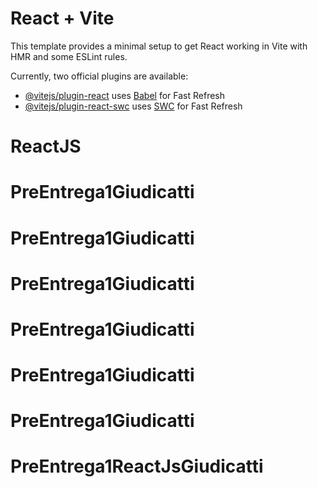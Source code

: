 # React + Vite

This template provides a minimal setup to get React working in Vite with HMR and some ESLint rules.

Currently, two official plugins are available:

- [@vitejs/plugin-react](https://github.com/vitejs/vite-plugin-react/blob/main/packages/plugin-react/README.md) uses [Babel](https://babeljs.io/) for Fast Refresh
- [@vitejs/plugin-react-swc](https://github.com/vitejs/vite-plugin-react-swc) uses [SWC](https://swc.rs/) for Fast Refresh
# ReactJS
# PreEntrega1Giudicatti
# PreEntrega1Giudicatti
# PreEntrega1Giudicatti
# PreEntrega1Giudicatti
# PreEntrega1Giudicatti
# PreEntrega1Giudicatti
# PreEntrega1ReactJsGiudicatti
